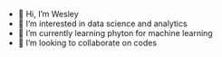 - 👋 Hi, I’m Wesley
- 👀 I’m interested in data science and analytics
- 🌱 I’m currently learning phyton for machine learning
- 💞️ I’m looking to collaborate on codes


<!---
wesleycsousa/wesleycsousa is a ✨ special ✨ repository because its `README.md` (this file) appears on your GitHub profile.
You can click the Preview link to take a look at your changes.
--->
